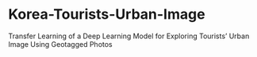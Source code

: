 # Korea-Tourists-Urban-Image
Transfer Learning of a Deep Learning Model for Exploring Tourists’ Urban Image Using Geotagged Photos
